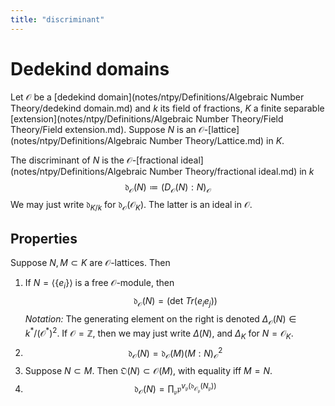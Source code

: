 ```yaml
---
title: "discriminant"
---
```


# Dedekind domains

Let $\mathcal{O}$ be a [dedekind domain](notes/ntpy/Definitions/Algebraic Number Theory/dedekind domain.md) and $k$ its field of fractions, $K$ a finite separable [extension](notes/ntpy/Definitions/Algebraic Number Theory/Field Theory/Field extension.md). Suppose $N$ is an $\mathcal{O}$-[lattice](notes/ntpy/Definitions/Algebraic Number Theory/Lattice.md) in $K$. 

The discriminant of $N$ is the $\mathcal{O}$-[fractional ideal](notes/ntpy/Definitions/Algebraic Number Theory/fractional ideal.md) in $k$ $$\mathfrak{d}_\mathcal{O}(N)\coloneqq (D_\mathcal{O}(N):N)_\mathcal{O}$$ We may just write $\mathfrak{d}_{K/k}$ for $\mathfrak{d}_\mathcal{O}(\mathcal{O}_K)$. The latter is an ideal in $\mathcal{O}$.

## Properties
Suppose $N,M\subset K$ are $\mathcal{O}$-lattices. Then
1. If $N=\langle\{e_i\}\rangle$ is a free $\mathcal{O}$-module, then $$\mathfrak{d}_\mathcal{O}(N)=(\text{det }Tr(e_ie_j))$$ *Notation:* The generating element on the right is denoted $\Delta_\mathcal{O}(N)\in k^\ast/(\mathcal{O}^\ast)^2$. If $\mathcal{O}=\mathbb{Z}$, then we may just write $\Delta(N)$, and $\Delta_K$ for $N=\mathcal{O}_K$.
2. $$\mathfrak{d}_\mathcal{O}(N)=\mathfrak{d}_\mathcal{O}(M)(M:N)^2_\mathcal{O}$$
3. Suppose $N\subset M$. Then $\mathfrak{O}(N)\subset\mathcal{O}(M)$, with equality iff $M=N$.
4. $$\mathfrak{d}_\mathcal{O}(N)=\prod_\mathfrak{p}\mathfrak{p}^{v_\mathfrak{p}(\mathfrak{d}_{\mathcal{O}_\mathfrak{p}}(N_\mathfrak{p}))}$$